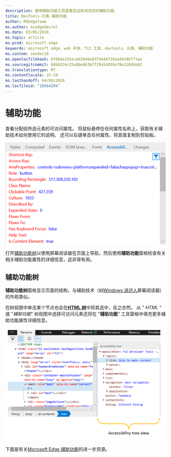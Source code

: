 ```yaml
---
description: 使用辅助功能工具查看验证和测试页的辅助功能
title: DevTools-元素-辅助功能
author: MSEdgeTeam
ms.author: msedgedevrel
ms.date: 03/05/2020
ms.topic: article
ms.prod: microsoft-edge
keywords: microsoft edge、web 开发、f12 工具、devtools、元素、辅助功能
ms.custom: seodec18
ms.openlocfilehash: 0f0b8a191ecbd2b49e937944d739aa4434bf71ae
ms.sourcegitcommit: 6860234c25a8be863b7f29a54838e78e120dbb62
ms.translationtype: MT
ms.contentlocale: zh-CN
ms.lasthandoff: 04/09/2020
ms.locfileid: "10564294"
---
```

# 辅助功能
查看分配给所选元素的可访问属性。 将鼠标悬停在任何属性名称上，获取有关辅助技术如何使用它的说明。 还可以右键单击任何属性，将其值复制到剪贴板。

![辅助功能窗格](../media/elements_accessibility.png)

打开[辅助功能树](#accessibility-tree)以使用屏幕阅读器在页面上导航，然后使用**辅助功能**窗格检查有关相关辅助功能属性的详细信息，这非常有用。

## 辅助功能树
**辅助功能树**窗格显示页面的结构，与辅助技术（如[Windows 讲述人](https://support.microsoft.com/help/22798/windows-10-narrator-get-started)屏幕阅读器）的外观类似。

在树视图中单击某个节点也会在[**HTML 树**](../elements.md#html-tree-view)中将其选中，反之亦然。 从 " *HTML* " 或 "*辅助功能*" 树视图中选择可访问元素还将在 "**辅助功能**" 工具窗格中填充更多辅助功能属性详细信息。 

![辅助功能树视图](../media/elements_accessibility_tree.png)

下面是有关[Microsoft Edge 辅助功能](../../accessibility.md)的进一步资源。

